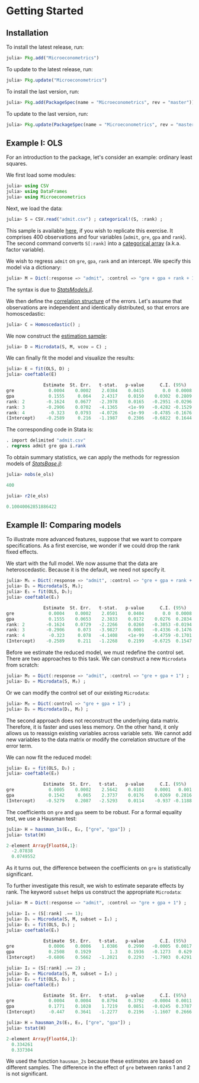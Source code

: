 # Getting Started

## Installation

To install the latest release, run:
```julia
julia> Pkg.add("Microeconometrics")
```
To update to the latest release, run:
```julia
julia> Pkg.update("Microeconometrics")
```
To install the last version, run:
```julia
julia> Pkg.add(PackageSpec(name = "Microeconometrics", rev = "master"))
```
To update to the last version, run:
```julia
julia> Pkg.update(PackageSpec(name = "Microeconometrics", rev = "master"))
```

## Example I: OLS

For an introduction to the package, let's consider an example: ordinary least squares.

We first load some modules:
```julia
julia> using CSV
julia> using DataFrames
julia> using Microeconometrics
```

Next, we load the data:
```julia
julia> S = CSV.read("admit.csv") ; categorical!(S, :rank) ;
```
This sample is available [here](http://github.com/lbittarello/Microeconometrics.jl/tree/master/data), if you wish to replicate this exercise. It comprises 400 observations and four variables (`admit`, `gre`, `gpa` and `rank`). The second command converts `S[:rank]` into a [categorical array](http://juliadata.github.io/DataFrames.jl/stable/man/categorical.html) (a.k.a. factor variable).

We wish to regress `admit` on `gre`, `gpa`, `rank` and an intercept. We specify this model via a dictionary:
```julia
julia> M = Dict(:response => "admit", :control => "gre + gpa + rank + 1") ;
```
The syntax is due to [*StatsModels.jl*](http://juliastats.github.io/StatsModels.jl/latest/formula.html).

We then define the [correlation structure](correlation_structures.md) of the errors. Let's assume that observations are independent and identically distributed, so that errors are homoscedastic:
```julia
julia> C = Homoscedastic() ;
```

We now construct the [estimation sample](model_specification.md):
```julia
julia> D = Microdata(S, M, vcov = C) ;
```

We can finally fit the model and visualize the results:
```julia
julia> E = fit(OLS, D) ;
julia> coeftable(E)

              Estimate  St. Err.   t-stat.   p-value      C.I. (95%)  
gre             0.0004    0.0002    2.0384    0.0415       0.0  0.0008
gpa             0.1555     0.064    2.4317    0.0150    0.0302  0.2809
rank: 2        -0.1624    0.0677   -2.3978    0.0165   -0.2951 -0.0296
rank: 3        -0.2906    0.0702   -4.1365    <1e-99   -0.4282 -0.1529
rank: 4         -0.323    0.0793   -4.0726    <1e-99   -0.4785 -0.1676
(Intercept)    -0.2589     0.216   -1.1987    0.2306   -0.6822  0.1644
```

The corresponding code in Stata is:
```stata
. import delimited "admit.csv"
. regress admit gre gpa i.rank
```

To obtain summary statistics, we can apply the methods for regression models of [*StatsBase.jl*](http://juliastats.github.io/StatsBase.jl/stable/statmodels.html):
```julia
julia> nobs(e_ols)

400

julia> r2(e_ols)

0.10040062851886422
```

## Example II: Comparing models

To illustrate more advanced features, suppose that we want to compare specifications. As a first exercise, we wonder if we could drop the rank fixed effects.

We start with the full model. We now assume that the data are heteroscedastic. Because it is the default, we need not specify it.
```julia
julia> M₁ = Dict(:response => "admit", :control => "gre + gpa + rank + 1") ;
julia> D₁ = Microdata(S, M₁);
julia> E₁ = fit(OLS, D₁);
julia> coeftable(E₁)

              Estimate  St. Err.   t-stat.   p-value      C.I. (95%)  
gre             0.0004    0.0002    2.0501    0.0404       0.0  0.0008
gpa             0.1555    0.0653    2.3833    0.0172    0.0276  0.2834
rank: 2        -0.1624    0.0729   -2.2266    0.0260   -0.3053 -0.0194
rank: 3        -0.2906     0.073   -3.9827    0.0001   -0.4336 -0.1476
rank: 4         -0.323     0.078   -4.1408    <1e-99   -0.4759 -0.1701
(Intercept)    -0.2589     0.211   -1.2268    0.2199   -0.6725  0.1547
```

Before we estimate the reduced model, we must redefine the control set. There are two approaches to this task. We can construct a new `Microdata` from scratch:
```julia
julia> M₂ = Dict(:response => "admit", :control => "gre + gpa + 1") ;
julia> D₂ = Microdata(S, M₂) ;
```
Or we can modify the control set of our existing `Microdata`:
```julia
julia> M₂ = Dict(:control => "gre + gpa + 1") ;
julia> D₂ = Microdata(D₁, M₂) ;
```
The second approach does not reconstruct the underlying data matrix. Therefore, it is faster and uses less memory. On the other hand, it only allows us to reassign existing variables across variable sets. We cannot add new variables to the data matrix or modify the correlation structure of the error term.

We can now fit the reduced model:
```julia
julia> E₂ = fit(OLS, D₂) ;
julia> coeftable(E₂)

              Estimate  St. Err.   t-stat.   p-value      C.I. (95%)  
gre             0.0005    0.0002    2.5642    0.0103    0.0001   0.001
gpa             0.1542     0.065    2.3737    0.0176    0.0269  0.2816
(Intercept)    -0.5279    0.2087   -2.5293    0.0114    -0.937 -0.1188
```

The coefficients on `gre` and `gpa` seem to be robust. For a formal equality test, we use a Hausman test:
```julia
julia> H = hausman_1s(E₁, E₂, ["gre", "gpa"]) ;
julia> tstat(H)

2-element Array{Float64,1}:
  -2.07838
  0.0749552
```
As it turns out, the difference between the coefficients on `gre` is statistically significant.

To further investigate this result, we wish to estimate separate effects by rank. The keyword `subset` helps us construct the appropriate `Microdata`:
```julia
julia> M = Dict(:response => "admit", :control => "gre + gpa + 1") ;

julia> I₁ = (S[:rank] .== 1);
julia> D₁ = Microdata(S, M, subset = I₁) ;
julia> E₁ = fit(OLS, D₁) ;
julia> coeftable(E₁)

              Estimate  St. Err.   t-stat.   p-value      C.I. (95%)  
gre             0.0006    0.0006    1.0386    0.2990   -0.0005  0.0017
gpa             0.2508    0.1929       1.3    0.1936   -0.1273   0.629
(Intercept)    -0.6806    0.5662   -1.2021    0.2293   -1.7903  0.4291

julia> I₂ = (S[:rank] .== 2) ;
julia> D₂ = Microdata(S, M, subset = I₂) ;
julia> E₂ = fit(OLS, D₂) ;
julia> coeftable(E₂)

              Estimate  St. Err.   t-stat.   p-value      C.I. (95%)  
gre             0.0004    0.0004    0.8794    0.3792   -0.0004  0.0011
gpa             0.1771    0.1028    1.7219    0.0851   -0.0245  0.3787
(Intercept)     -0.447    0.3641   -1.2277    0.2196   -1.1607  0.2666

julia> H = hausman_2s(E₁, E₂, ["gre", "gpa"]) ;
julia> tstat(H)

2-element Array{Float64,1}:
  0.334261
  0.337304
```
We used the function `hausman_2s` because these estimates are based on different samples. The difference in the effect of `gre` between ranks 1 and 2 is not significant.
